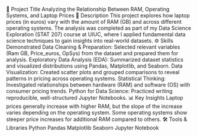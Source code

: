 📌 Project Title
Analyzing the Relationship Between RAM, Operating Systems, and Laptop Prices
📖 Description
This project explores how laptop prices (in euros) vary with the amount of RAM (GB) and across different operating systems. The analysis was completed as part of my Data Science Exploration (STAT 207) course at UIUC, where I applied fundamental data science techniques to gain insights into real-world datasets.
⚙️ Skills Demonstrated
Data Cleaning & Preparation: Selected relevant variables (Ram GB, Price_euros, OpSys) from the dataset and prepared them for analysis.
Exploratory Data Analysis (EDA): Summarized dataset statistics and visualized distributions using Pandas, Matplotlib, and Seaborn.
Data Visualization: Created scatter plots and grouped comparisons to reveal patterns in pricing across operating systems.
Statistical Thinking: Investigated relationships between hardware (RAM) and software (OS) with consumer pricing trends.
Python for Data Science: Practiced writing reproducible, well-structured Jupyter Notebooks.
📊 Key Insights
Laptop prices generally increase with higher RAM, but the slope of the increase varies depending on the operating system.
Some operating systems show steeper price increases for additional RAM compared to others.
🛠️ Tools & Libraries
Python
Pandas
Matplotlib
Seaborn
Jupyter Notebook
